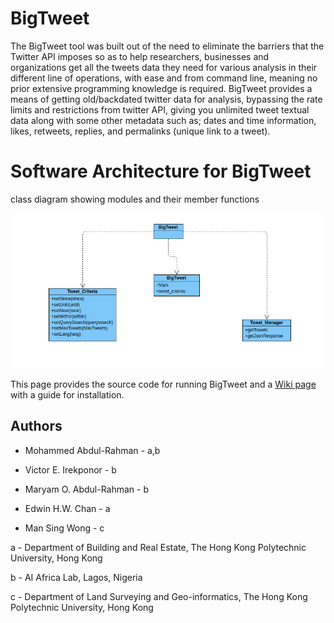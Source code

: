 # BigTweet

The BigTweet tool was built out of the need to eliminate the barriers that the Twitter API imposes so as to help researchers, businesses and organizations get all the tweets data they need for various analysis in their different line of operations, with ease and from command line, meaning no prior extensive programming knowledge is required. 
BigTweet provides a means of getting old/backdated twitter data for analysis, bypassing the rate limits and restrictions from twitter API, giving you unlimited tweet textual data along with some other metadata such as; dates and time information, likes, retweets, replies, and permalinks (unique link to a tweet).



# Software Architecture for BigTweet 
class diagram showing modules and their member functions
  
![BigTweet Class Diagram](https://github.com/marquisvictor/BigTweet/blob/master/BigTweet/class%20diagram%20BigTweet.png)
              


This page provides the source code for running BigTweet and a [Wiki page](https://github.com/patricialvesoliveira/YOLO-Software/wiki) with a guide for installation.

## Authors 
* Mohammed Abdul-Rahman - a,b

* Victor E. Irekponor - b

* Maryam O. Abdul-Rahman - b

* Edwin H.W. Chan - a

* Man Sing Wong - c

a - Department of Building and Real Estate, The Hong Kong Polytechnic University, Hong Kong

b - AI Africa Lab, Lagos, Nigeria

c - Department of Land Surveying and Geo-informatics, The Hong Kong Polytechnic University, Hong Kong

